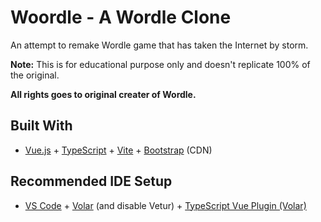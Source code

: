 # Woordle - A Wordle Clone

An attempt to remake Wordle game that has taken the Internet by storm.

**Note:** This is for educational purpose only and doesn't replicate 100% of the original. 

**All rights goes to original creater of Wordle.**

## Built With

- [Vue.js](https://vuejs.org/) + [TypeScript](https://www.typescriptlang.org/) + [Vite](https://vitejs.dev/) + [Bootstrap](https://getbootstrap.com/) (CDN)

## Recommended IDE Setup

- [VS Code](https://code.visualstudio.com/) + [Volar](https://marketplace.visualstudio.com/items?itemName=Vue.volar) (and disable Vetur) + [TypeScript Vue Plugin (Volar)](https://marketplace.visualstudio.com/items?itemName=Vue.vscode-typescript-vue-plugin)
